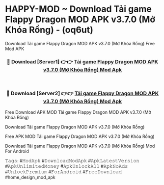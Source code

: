 # HAPPY-MOD ~ Download Tải game Flappy Dragon MOD APK v3.7.0 (Mở Khóa Rồng) - (oq6ut)
Download Tải game Flappy Dragon MOD APK v3.7.0 (Mở Khóa Rồng) Free Mod APK

<div align="center">
<h3>🔴 Download [Server1] 👉👉 <a href="https://apk-comot.site?title=Tải_game_Flappy_Dragon_MOD_APK_v3.7.0_(Mở_Khóa_Rồng)">Tải game Flappy Dragon MOD APK v3.7.0 (Mở Khóa Rồng) Mod Apk</a></h3><br>

<h3>🔴 Download [Server2] 👉👉 <a href="https://apk-comot.site?title=Tải_game_Flappy_Dragon_MOD_APK_v3.7.0_(Mở_Khóa_Rồng)">Tải game Flappy Dragon MOD APK v3.7.0 (Mở Khóa Rồng) Mod Apk</a></h3>
</div>


Free Download APK MOD Tải game Flappy Dragon MOD APK v3.7.0 (Mở Khóa Rồng)

Download Tải game Flappy Dragon MOD APK v3.7.0 (Mở Khóa Rồng) 

Free APK MOD Tải game Flappy Dragon MOD APK v3.7.0 (Mở Khóa Rồng) 

Download Tải game Flappy Dragon MOD APK v3.7.0 (Mở Khóa Rồng) Mod For Android

𝚃𝚊𝚐𝚜: #𝙼𝚘𝚍𝙰𝚙𝚔 #𝙳𝚘𝚠𝚗𝚕𝚘𝚊𝚍𝙼𝚘𝚍𝙰𝚙𝚔 #𝙰𝚙𝚔𝙻𝚊𝚝𝚎𝚜𝚝𝚅𝚎𝚛𝚜𝚒𝚘𝚗 #𝙰𝚙𝚔𝚄𝚗𝚕𝚒𝚖𝚒𝚝𝚎𝚍𝙼𝚘𝚗𝚎𝚢 #𝙰𝚙𝚔𝚄𝚗𝚕𝚘𝚌𝚔𝙰𝚕𝚕 #𝙰𝚙𝚔𝙽𝚘𝙰𝚍𝚜 #𝚄𝚗𝚕𝚘𝚌𝚔𝙿𝚛𝚎𝚖𝚒𝚞𝚖 #𝙵𝚘𝚛𝙰𝚗𝚍𝚛𝚘𝚒𝚍 #𝙵𝚛𝚎𝚎𝙳𝚘𝚠𝚗𝚕𝚘𝚊𝚍 #home_design_mod_apk